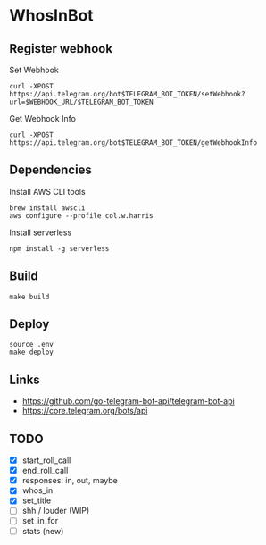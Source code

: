 # WhosInBot

## Register webhook

Set Webhook
```
curl -XPOST https://api.telegram.org/bot$TELEGRAM_BOT_TOKEN/setWebhook?url=$WEBHOOK_URL/$TELEGRAM_BOT_TOKEN
```

Get Webhook Info
```
curl -XPOST https://api.telegram.org/bot$TELEGRAM_BOT_TOKEN/getWebhookInfo
```

## Dependencies

Install AWS CLI tools

```  
brew install awscli
aws configure --profile col.w.harris
```

Install serverless

```
npm install -g serverless

```


## Build

```
make build
```

## Deploy

```
source .env
make deploy
```
    
## Links

- https://github.com/go-telegram-bot-api/telegram-bot-api
- https://core.telegram.org/bots/api

## TODO

- [x] start_roll_call
- [x] end_roll_call
- [x] responses: in, out, maybe
- [x] whos_in
- [x] set_title
- [ ] shh / louder (WIP)
- [ ] set_in_for
- [ ] stats (new)